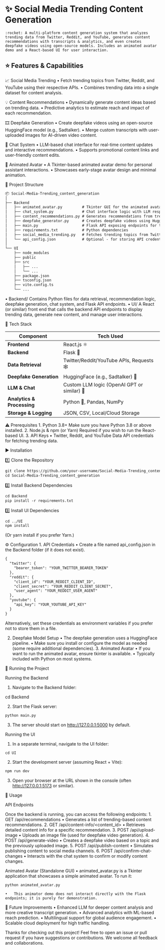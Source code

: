 # :sparkles: Social Media Trending Content Generation

	:rocket: A multi-platform content generation system that analyzes trending data from Twitter, Reddit, and YouTube, generates content recommendations with transcripts & analytics, and even creates deepfake videos using open-source models. Includes an animated avatar demo and a React-based UI for user interaction.

## :star: Features & Capabilities

:chart_with_upwards_trend: Social Media Trending
	•	Fetch trending topics from Twitter, Reddit, and YouTube using their respective APIs.
	•	Combines trending data into a single dataset for content analysis.

:bulb: Content Recommendations
	•	Dynamically generate content ideas based on trending data.
	•	Predictive analytics to estimate reach and impact of each recommendation.

:film_strip: Deepfake Generation
	•	Create deepfake videos using an open-source HuggingFace model (e.g., Sadtalker).
	•	Merge custom transcripts with user-uploaded images for AI-driven video content.

:robot: Chat System
	•	LLM-based chat interface for real-time content updates and interactive recommendations.
	•	Supports promotional content links and user-friendly content edits.

:dancer: Animated Avatar
	•	A Tkinter-based animated avatar demo for personal assistant interactions.
	•	Showcases early-stage avatar design and minimal animation.

:file_folder: Project Structure

```markdown
📦 Social-Media-Trending_content_generation
│
├── Backend
│   ├── animated_avatar.py         # Tkinter GUI for the animated avatar demo
│   ├── chat_system.py             # Chat interface logic with LLM responses
│   ├── content_recommendations.py # Generates recommendations from trending data
│   ├── deepfake_generator.py      # Creates deepfake videos using HuggingFace model
│   ├── main.py                    # Flask API exposing endpoints for the UI
│   ├── requirements.txt           # Python dependencies
│   ├── social_media_trending.py   # Fetches trending topics from Twitter/Reddit/YouTube
│   └── api_config.json            # Optional - for storing API credentials (keys, tokens)
│
└── UI
    ├── node_modules
    ├── public
    ├── src
    │   ├── ...
    │   └── ...
    ├── package.json
    ├── tsconfig.json
    ├── vite.config.ts
    └── ...

```

•	Backend/
Contains Python files for data retrieval, recommendation logic, deepfake generation, chat system, and Flask API endpoints.
•	UI/
A React (or similar) front end that calls the backend API endpoints to display trending data, generate new content, and manage user interactions.

:wrench: Tech Stack

| **Component**          | **Tech Used**                                        |
|------------------------|------------------------------------------------------|
| **Frontend**           | React.js ⚛️                                          |
| **Backend**            | Flask 🍃                                             |
| **Data Retrieval**     | Twitter/Reddit/YouTube APIs, Requests 🕸️             |
| **Deepfake Generation**| HuggingFace (e.g., Sadtalker) 🤖                     |
| **LLM & Chat**         | Custom LLM logic (OpenAI GPT or similar) 🧠          |
| **Analytics & Processing** | Python 🐍, Pandas, NumPy                          |
| **Storage & Logging**  | JSON, CSV, Local/Cloud Storage                       |

:warning: Prerequisites
	1.	Python 3.8+
Make sure you have Python 3.8 or above installed.
	2.	Node.js & npm (or Yarn)
Required if you wish to run the React-based UI.
	3.	API Keys
	•	Twitter, Reddit, and YouTube Data API credentials for fetching trending data.

:arrow_forward: Installation

1️⃣ Clone the Repository
```markdown
git clone https://github.com/your-username/Social-Media-Trending_content_generation.git
cd Social-Media-Trending_content_generation
```
2️⃣ Install Backend Dependencies
```markdown
cd Backend
pip install -r requirements.txt
```
3️⃣ Install UI Dependencies
```markdown
cd ../UI
npm install
```
(Or yarn install if you prefer Yarn.)

:gear: Configuration
	1.	API Credentials
	•	Create a file named api_config.json in the Backend folder (if it does not exist).
```markdown
{
  "twitter": {
    "bearer_token": "YOUR_TWITTER_BEARER_TOKEN"
  },
  "reddit": {
    "client_id": "YOUR_REDDIT_CLIENT_ID",
    "client_secret": "YOUR_REDDIT_CLIENT_SECRET",
    "user_agent": "YOUR_REDDIT_USER_AGENT"
  },
  "youtube": {
    "api_key": "YOUR_YOUTUBE_API_KEY"
  }
}
```
Alternatively, set these credentials as environment variables if you prefer not to store them in a file.

2.	Deepfake Model Setup
	•	The deepfake generation uses a HuggingFace pipeline.
	•	Make sure you install or configure the model as needed (some require additional dependencies).
	3.	Animated Avatar
	•	If you want to run the animated avatar, ensure tkinter is available.
	•	Typically included with Python on most systems.

:runner: Running the Project

Running the Backend
1.	Navigate to the Backend folder:

cd Backend


2.	Start the Flask server:
```markdown
python main.py
```

3.	The server should start on http://127.0.0.1:5000 by default.

Running the UI
1.	In a separate terminal, navigate to the UI folder:
```markdown
cd UI
```

2.	Start the development server (assuming React + Vite):
```markdown
npm run dev
```

3.	Open your browser at the URL shown in the console (often http://127.0.0.1:5173 or similar).

:handshake: Usage

API Endpoints

Once the backend is running, you can access the following endpoints:
	1.	GET /api/recommendations
	•	Generates a list of trending-based content recommendations.
	2.	GET /api/content-info/<content_id>
	•	Retrieves detailed content info for a specific recommendation.
	3.	POST /api/upload-image
	•	Uploads an image file (used for deepfake video generation).
	4.	POST /api/generate-video
	•	Creates a deepfake video based on a topic and the previously uploaded image.
	5.	POST /api/publish-content
	•	Simulates publishing content to social media channels.
	6.	POST /api/confirm-chat-changes
	•	Interacts with the chat system to confirm or modify content changes.

Animated Avatar (Standalone GUI)
	•	animated_avatar.py is a Tkinter application that showcases a simple animated avatar.
To run it:

```markdown
python animated_avatar.py
```

	•	This animator demo does not interact directly with the Flask endpoints; it is purely for demonstration.

:rocket: Future Improvements
	•	Enhanced LLM for deeper content analysis and more creative transcript generation.
	•	Advanced analytics with ML-based reach prediction.
	•	Multilingual support for global audience engagement.
	•	Scalable cloud deployment for high traffic handling.


Thanks for checking out this project!
Feel free to open an issue or pull request if you have suggestions or contributions. We welcome all feedback and collaborations.

